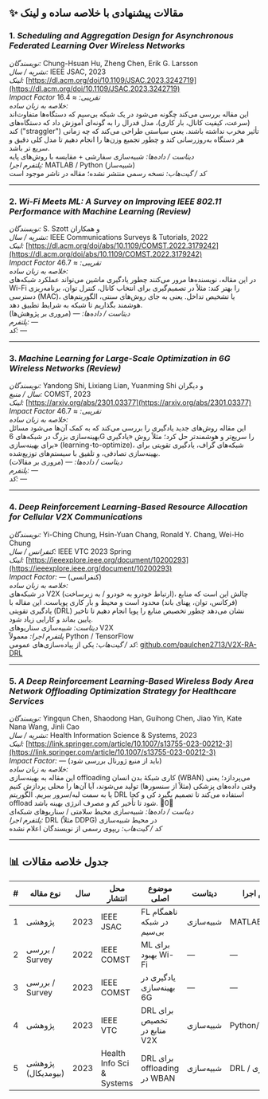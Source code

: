 ## ✨ مقالات پیشنهادی با خلاصه ساده و لینک

### 1. *Scheduling and Aggregation Design for Asynchronous Federated Learning Over Wireless Networks*  
*نویسندگان:* Chung-Hsuan Hu, Zheng Chen, Erik G. Larsson  
*نشریه / سال:* IEEE JSAC, 2023  
*لینک:* [https://dl.acm.org/doi/10.1109/JSAC.2023.3242719](https://dl.acm.org/doi/10.1109/JSAC.2023.3242719)  
*Impact Factor تقریبی:* ≈ 16.4  
*خلاصه به زبان ساده:*  
این مقاله بررسی می‌کند چگونه می‌شود در یک شبکه بی‌سیم که دستگاه‌ها متفاوت‌اند (سرعت، کیفیت کانال، بار کاری)، مدل فدرال را به گونه‌ای آموزش داد که دستگاه‌های کند ("straggler") تأثیر مخرب نداشته باشند. یعنی سیاستی طراحی می‌کند که چه زمانی هر دستگاه به‌روزرسانی کند و چطور تجمیع وزن‌ها را انجام دهیم تا مدل کلی دقیق و سریع تر باشد.  
*دیتاست / داده‌ها:* شبیه‌سازی سفارشی + مقایسه با روش‌های پایه  
*پلتفرم اجرا:* MATLAB / Python (شبیه‌ساز)  
*کد / گیت‌هاب:* نسخه رسمی منتشر نشده؛ مقاله در ناشر موجود است  

---

### 2. *Wi-Fi Meets ML: A Survey on Improving IEEE 802.11 Performance with Machine Learning (Review)*  
*نویسندگان:* S. Szott و همکاران  
*نشریه / سال:* IEEE Communications Surveys & Tutorials, 2022  
*لینک:* [https://dl.acm.org/doi/abs/10.1109/COMST.2022.3179242](https://dl.acm.org/doi/abs/10.1109/COMST.2022.3179242)  
*Impact Factor تقریبی:* ≈ 46.7  
*خلاصه به زبان ساده:*  
در این مقاله، نویسنده‌ها مرور می‌کنند چطور یادگیری ماشین می‌تواند عملکرد شبکه‌های Wi-Fi را بهتر کند: مثلاً در تصمیم‌گیری برای انتخاب کانال، کنترل توان، برنامه‌ریزی دسترسی (MAC)، یا تشخیص تداخل. یعنی به جای روش‌های سنتی، الگوریتم‌های هوشمند بگذاریم تا شبکه به شرایط تطبیق دهد.  
*دیتاست / داده‌ها:* — (مروری بر پژوهش‌ها)  
*پلتفرم:* —  
*کد:* —  

---

### 3. *Machine Learning for Large-Scale Optimization in 6G Wireless Networks (Review)*  
*نویسندگان:* Yandong Shi, Lixiang Lian, Yuanming Shi و دیگران  
*سال / منبع:* COMST, 2023  
*لینک:* [https://arxiv.org/abs/2301.03377](https://arxiv.org/abs/2301.03377)  
*Impact Factor تقریبی:* ≈ 46.7  
*خلاصه به زبان ساده:*  
این مقاله روش‌های جدید یادگیری را بررسی می‌کند که به کمک آن‌ها می‌شود مسائل بهینه‌سازی بزرگ در شبکه‌های 6G را سریع‌تر و هوشمندتر حل کرد؛ مثلاً روش «یادگیری برای بهینه‌سازی» (learning-to-optimize)، شبکه‌های گراف، یادگیری تقویتی برای بهینه‌سازی تصادفی، و تلفیق با سیستم‌های توزیع‌شده.  
*دیتاست / داده‌ها:* — (مروری بر مقالات)  
*پلتفرم:* —  
*کد:* —  

---

### 4. *Deep Reinforcement Learning-Based Resource Allocation for Cellular V2X Communications*  
*نویسندگان:* Yi-Ching Chung, Hsin-Yuan Chang, Ronald Y. Chang, Wei-Ho Chung  
*کنفرانس / سال:* IEEE VTC 2023 Spring  
*لینک:* [https://ieeexplore.ieee.org/document/10200293](https://ieeexplore.ieee.org/document/10200293)  
*Impact Factor:* — (کنفرانسی)  
*خلاصه به زبان ساده:*  
در شبکه‌های V2X (ارتباط خودرو به خودرو / به زیرساخت)، چالش این است که منابع (فرکانس، توان، پهنای باند) محدود است و محیط و بار کاری پویاست. این مقاله با یادگیری تقویتی (DRL) نشان می‌دهد چطور تخصیص منابع را پویا انجام دهیم تا تاخیر پایین بماند و کارایی زیاد شود.  
*دیتاست:* شبیه‌سازی سناریوهای V2X  
*پلتفرم اجرا:* معمولاً Python / TensorFlow  
*کد / گیت‌هاب:* یکی از پیاده‌سازی‌های عمومی: [github.com/paulchen2713/V2X-RA-DRL](https://github.com/paulchen2713/V2X-RA-DRL)  

---

### 5. *A Deep Reinforcement Learning-Based Wireless Body Area Network Offloading Optimization Strategy for Healthcare Services*  
*نویسندگان:* Yingqun Chen, Shaodong Han, Guihong Chen, Jiao Yin, Kate Nana Wang, Jinli Cao  
*نشریه / سال:* Health Information Science & Systems, 2023  
*لینک:* [https://link.springer.com/article/10.1007/s13755-023-00212-3](https://link.springer.com/article/10.1007/s13755-023-00212-3)  
*Impact Factor:* — (باید از منبع ژورنال بررسی شود)  
*خلاصه به زبان ساده:*  
این مقاله به بهینه‌سازی offloading کاری شبکهٔ بدن انسان (WBAN) می‌پردازد؛ یعنی وقتی داده‌های پزشکی (مثلاً از سنسورها) تولید می‌شوند، آیا آن‌ها را محلی پردازش کنیم یا به سمت لبه/سرور ببریم. الگوریتم DRL استفاده می‌کند تا تصمیم بگیرد کی و کجا offload شود تا تأخیر کم و مصرف انرژی بهینه باشد. 0  
*دیتاست / داده‌ها:* شبیه‌سازی محیط سلامتی / سناریوهای شبکه‌ای  
*پلتفرم اجرا:* DRL (مثلاً DDPG) در محیط شبیه‌سازی  
*کد / گیت‌هاب:* ریپوی رسمی از نویسندگان اعلام نشده  

---

## 📊 جدول خلاصه مقالات

| # | نوع مقاله | سال | محل انتشار | موضوع اصلی | دیتاست | پلتفرم اجرا | لینک |
|---|-----------|------|-------------|-------------------------------|---------|----------------|-------|
| 1 | پژوهشی | 2023 | IEEE JSAC | FL ناهمگام در شبکه بی‌سیم | شبیه‌سازی | MATLAB/Python | [لینک](https://dl.acm.org/doi/10.1109/JSAC.2023.3242719) |
| 2 | بررسی / Survey | 2022 | IEEE COMST | ML برای بهبود Wi-Fi | — | — | [لینک](https://dl.acm.org/doi/abs/10.1109/COMST.2022.3179242) |
| 3 | بررسی / Survey | 2023 | IEEE COMST | یادگیری در بهینه‌سازی 6G | — | — | [لینک](https://arxiv.org/abs/2301.03377) |
| 4 | پژوهشی | 2023 | IEEE VTC | DRL برای تخصیص منابع در V2X | شبیه‌سازی | Python/TF | [لینک](https://ieeexplore.ieee.org/document/10200293) |
| 5 | پژوهشی (بیومدیکال) | 2023 | Health Info Sci & Systems | DRL برای offloading در WBAN | شبیه‌سازی | DRL / شبیه‌سازی | [لینک](https://link.springer.com/article/10.1007/s13755-023-00212-3) |
